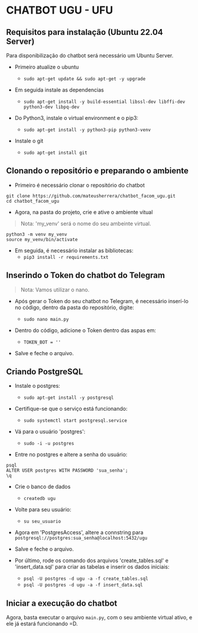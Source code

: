 # CHATBOT UGU - UFU

## Requisitos para instalação (Ubuntu 22.04 Server)
Para disponibilização do chatbot será necessário um Ubuntu Server.

* Primeiro atualize o ubuntu
    * `sudo apt-get update && sudo apt-get -y upgrade`


* Em seguida instale as dependencias
    * `sudo apt-get install -y build-essential libssl-dev libffi-dev python3-dev libpq-dev`


* Do Python3, instale o virtual environment e o pip3:
    * `sudo apt-get install -y python3-pip python3-venv`


* Instale o git
    * `sudo apt-get install git`

## Clonando o repositório e preparando o ambiente
* Primeiro é necessário clonar o repositório do chatbot 
```
git clone https://github.com/mateusherrera/chatbot_facom_ugu.git
cd chatbot_facom_ugu
```


* Agora, na pasta do projeto, crie e ative o ambiente vitual
> Nota: 'my_venv' será o nome do seu ambeinte virtual.
```
python3 -m venv my_venv
source my_venv/bin/activate
```


* Em seguida, é necessário instalar as bibliotecas:
    * `pip3 install -r requirements.txt`

## Inserindo o Token do chatbot do Telegram
> Nota: Vamos utilizar o nano.
* Após gerar o Token do seu chatbot no Telegram, é necessário inserí-lo no código, dentro da pasta do repositório, digite:
  * `sudo nano main.py`


* Dentro do código, adicione o Token dentro das aspas em:
    * `TOKEN_BOT = ''`


* Salve e feche o arquivo.

## Criando PostgreSQL
* Instale o postgres:
    * `sudo apt-get install -y postgresql`


* Certifique-se que o serviço está funcionando:
    * `sudo systemctl start postgresql.service`


* Vá para o usuário 'postgres':
  * `sudo -i -u postgres`


* Entre no postgres e altere a senha do usuário:
```
psql
ALTER USER postgres WITH PASSWORD 'sua_senha';
\q
```


* Crie o banco de dados
  * `createdb ugu`


* Volte para seu usuário:
  * `su seu_usuario`


* Agora em 'PostgresAccess', altere a connstring para `postgresql://postgres:sua_senha@localhost:5432/ugu`


* Salve e feche o arquivo.


* Por último, rode os comando dos arquivos 'create_tables.sql' e 'insert_data.sql' para criar as tabelas e inserir os dados iniciais:
  * `psql -U postgres -d ugu -a -f create_tables.sql`
  * `psql -U postgres -d ugu -a -f insert_data.sql`

## Iniciar a execução do chatbot
Agora, basta executar o arquivo `main.py`, com o seu ambiente virtual ativo, e ele já estará funcionando =D.
